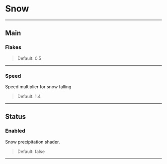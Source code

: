 # Snow

---

## Main

### Flakes

>Default: 0.5

---

### Speed

Speed multiplier for snow falling

>Default: 1.4

---

## Status

### Enabled

Snow precipitation shader.

>Default: false

---
